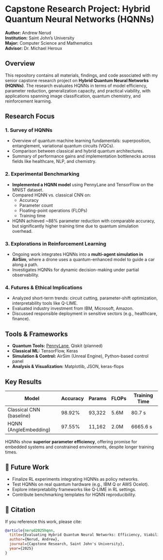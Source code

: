 # Capstone Research Project: Hybrid Quantum Neural Networks (HQNNs)

**Author:** Andrew Nerud  
**Institution:** Saint John’s University  
**Major:** Computer Science and Mathematics  
**Advisor:** Dr. Michael Heroux

## Overview

This repository contains all materials, findings, and code associated with my senior capstone research project on **Hybrid Quantum Neural Networks (HQNNs)**. The research evaluates HQNNs in terms of model efficiency, parameter reduction, generalization capacity, and practical viability, with applications spanning image classification, quantum chemistry, and reinforcement learning.

## Research Focus

### 1. Survey of HQNNs
- Overview of quantum machine learning fundamentals: superposition, entanglement, variational quantum circuits (VQCs).
- Comparison between classical and hybrid quantum architectures.
- Summary of performance gains and implementation bottlenecks across fields like healthcare, NLP, and chemistry.

### 2. Experimental Benchmarking
- **Implemented a HQNN model** using PennyLane and TensorFlow on the MNIST dataset.
- Compared HQNN vs. classical CNN on:
  - Accuracy
  - Parameter count
  - Floating-point operations (FLOPs)
  - Training time
- HQNN achieved ~88% parameter reduction with comparable accuracy, but significantly higher training time due to quantum simulation overhead.

### 3. Explorations in Reinforcement Learning
- Ongoing work integrates HQNNs into a **multi-agent simulation in AirSim**, where a drone uses a quantum-enhanced model to guide a car along a path.
- Investigates HQNNs for dynamic decision-making under partial observability.

### 4. Futures & Ethical Implications
- Analyzed short-term trends: circuit cutting, parameter-shift optimization, interpretability tools like Q-LIME.
- Evaluated industry investment from IBM, Microsoft, Amazon.
- Discussed responsible deployment in sensitive sectors (e.g., healthcare, finance).

## Tools & Frameworks

- **Quantum Tools:** [PennyLane](https://pennylane.ai/), Qiskit (planned)
- **Classical ML:** TensorFlow, Keras
- **Simulation & Control:** AirSim (Unreal Engine), Python-based control panel
- **Analysis & Visualization:** Matplotlib, JSON, keras-flops

## Key Results

| Model                   | Accuracy | Params   | FLOPs     | Training Time |
|------------------------|----------|----------|-----------|----------------|
| Classical CNN (baseline) | 98.92%   | 93,322   | 5.6M      | 80.7 s         |
| HQNN (AngleEmbedding)  | 97.55%   | 11,162   | 2.0M      | 6665.6 s       |

HQNNs show **superior parameter efficiency**, offering promise for embedded systems and constrained environments, despite longer training times.

## 🔬 Future Work

- Finalize RL experiments integrating HQNNs as policy networks.
- Test HQNNs on real quantum hardware (e.g., IBM Q or AWS Ocelot).
- Explore interpretability frameworks like Q-LIME in RL settings.
- Contribute benchmarking templates for HQNN reproducibility.

## 🧠 Citation

If you reference this work, please cite:

```bibtex
@article{nerud2025hqnn,
  title={Evaluating Hybrid Quantum Neural Networks: Efficiency, Viability, and the Path Forward},
  author={Nerud, Andrew},
  journal={Capstone Research, Saint John's University},
  year={2025}
}
```
